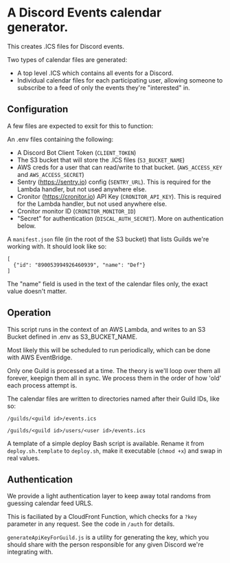 # A Discord Events calendar generator.

This creates .ICS files for Discord events.

Two types of calendar files are generated:
- A top level .ICS which contains all events for a Discord.
- Individual calendar files for each participating user, allowing someone to subscribe to a feed of only the events they're "interested" in.

## Configuration

A few files are expected to exsit for this to function:

An .env files containing the following:
- A Discord Bot Client Token (`CLIENT_TOKEN`)
- The S3 bucket that will store the .ICS files (`S3_BUCKET_NAME`)
- AWS creds for a user that can read/write to that bucket. (`AWS_ACCESS_KEY` and `AWS_ACCESS_SECRET`)
- Sentry (https://sentry.io) config (`SENTRY_URL`). This is required for the Lambda handler, but not used anywhere else.
- Cronitor (https://cronitor.io) API Key (`CRONITOR_API_KEY`). This is required for the Lambda handler, but not used anywhere else.
- Cronitor monitor ID (`CRONITOR_MONITOR_ID`)
- "Secret" for authentication (`DISCAL_AUTH_SECRET`). More on authentication below.

A `manifest.json` file (in the root of the S3 bucket) that lists Guilds we're working with. It should look like so:

```
[
  {"id": "890053994926460939", "name": "Def"}
]
```

The "name" field is used in the text of the calendar files only, the exact value doesn't matter.

## Operation

This script runs in the context of an AWS Lambda, and writes to an S3 Bucket defined in .env as S3_BUCKET_NAME.

Most likely this will be scheduled to run periodically, which can be done with AWS EventBridge.

Only one Guild is processed at a time. The theory is we'll loop over them all forever, keepign them all in sync. We process them in the order of how 'old' each process attempt is.

The calendar files are written to directories named after their Guild IDs, like so:

`/guilds/<guild id>/events.ics`

`/guilds/<guild id>/users/<user id>/events.ics`

A template of a simple deploy Bash script is available. Rename it from `deploy.sh.template` to `deploy.sh`, make it executable (`chmod +x`) and swap in real values.

## Authentication

We provide a light authentication layer to keep away total randoms from guessing calendar feed URLS. 

This is faciliated by a CloudFront Function, which checks for a `?key` parameter in any request. See the code in `/auth` for details.

`generateApiKeyForGuild.js` is a utility for generating the key, which you should share with the person responsible for any given Discord we're integrating with.
